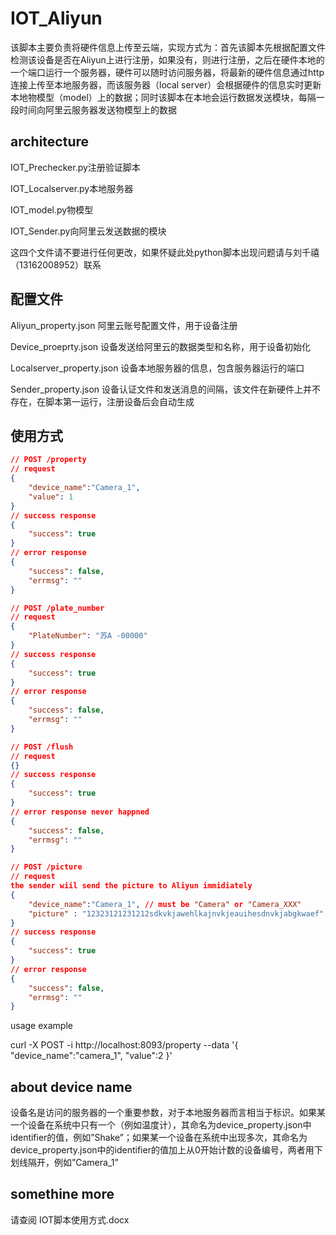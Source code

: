 # IOT_Aliyun

该脚本主要负责将硬件信息上传至云端，实现方式为：首先该脚本先根据配置文件检测该设备是否在Aliyun上进行注册，如果没有，则进行注册，之后在硬件本地的一个端口运行一个服务器，硬件可以随时访问服务器，将最新的硬件信息通过http连接上传至本地服务器，而该服务器（local server）会根据硬件的信息实时更新本地物模型（model）上的数据；同时该脚本在本地会运行数据发送模块，每隔一段时间向阿里云服务器发送物模型上的数据

## architecture
IOT_Prechecker.py注册验证脚本

IOT_Localserver.py本地服务器

IOT_model.py物模型

IOT_Sender.py向阿里云发送数据的模块

这四个文件请不要进行任何更改，如果怀疑此处python脚本出现问题请与刘千禧（13162008952）联系

## 配置文件
Aliyun_property.json 阿里云账号配置文件，用于设备注册

Device_proeprty.json 设备发送给阿里云的数据类型和名称，用于设备初始化

Localserver_property.json 设备本地服务器的信息，包含服务器运行的端口

Sender_property.json 设备认证文件和发送消息的间隔，该文件在新硬件上并不存在，在脚本第一运行，注册设备后会自动生成

## 使用方式

```json
// POST /property
// request
{
    "device_name":"Camera_1",
    "value": 1
}
// success response
{
    "success": true
}
// error response 
{
    "success": false,
    "errmsg": ""
}

// POST /plate_number
// request
{
    "PlateNumber": "苏A -00000"
}
// success response
{
    "success": true
}
// error response 
{
    "success": false,
    "errmsg": ""
}

// POST /flush
// request
{}
// success response
{
    "success": true
}
// error response never happned
{
    "success": false,
    "errmsg": ""
}

// POST /picture
// request
the sender wiil send the picture to Aliyun immidiately
{
    "device_name":"Camera_1", // must be "Camera" or "Camera_XXX" 
    "picture" : "12323121231212sdkvkjawehlkajnvkjeauihesdnvkjabgkwaef" // base64 string
}
// success response
{
    "success": true
}
// error response 
{
    "success": false,
    "errmsg": ""
}
```
usage example

curl -X POST -i http://localhost:8093/property --data '{
    "device_name":"camera_1",
    "value":2
}'


## about device name

设备名是访问的服务器的一个重要参数，对于本地服务器而言相当于标识。如果某一个设备在系统中只有一个（例如温度计），其命名为device_property.json中identifier的值，例如”Shake”；如果某一个设备在系统中出现多次，其命名为device_property.json中的identifier的值加上从0开始计数的设备编号，两者用下划线隔开，例如”Camera_1”

## somethine more
请查阅 IOT脚本使用方式.docx
